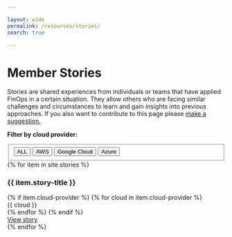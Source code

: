 ```yaml
---

layout: wide
permalink: /resources/stories/
search: true

---
```


# Member Stories

Stories are shared experiences from individuals or teams that have applied FinOps in a certain situation. They allow others who are facing similar challenges and circumstances to learn and gain insights into previous approaches. If you also want to contribute to this page please <a href="javascript:void(0);" onclick="modalToggle('modal-contribute')">make a suggestion.</a>


<b>Filter by cloud provider:</b>
<fieldset data-filter-group class="mb-4">
  <button type="button" class="badge-dgrey" data-filter="all">ALL</button>
  <button type="button" class="badge-dgrey" data-filter=".aws">AWS</button>
  <button type="button" class="badge-dgrey" data-filter=".gcp">Google Cloud</button>
  <button type="button" class="badge-dgrey" data-filter=".azure">Azure</button>
</fieldset>


<div class="flex flex-col md:flex-row flex-wrap items-stretch mt-4 js-stories" id="js-stories">
{% for item in site.stories %}
  <div class="md:w-1/2 lg:w-1/3 p-3 flex items-stretch mix {% if item.cloud-provider %}{% for cloud in item.cloud-provider %}{{ cloud | downcase }} {% endfor %}{% endif %}}" data-url="{{ item.url }}">
    <div class="w-full bg-gray-100 rounded-lg px-6 py-8 border-solid border-gray-100 border hover:border-green-500 transition-colors duration-200 shadow-sm cursor-pointer">
      <h3 class="text-xl font-bold text-gray-700 mb-2 mt-0 leading-6">{{ item.story-title }}</h3>
      <div class="my-2">
        {% if item.cloud-provider %} 
          {% for cloud in item.cloud-provider %}
            <div class="text-sm font-semibold text-gray-700 tracking-wider uppercase inline-block pr-4 py-px">{{ cloud }}</div>
          {% endfor %}
        {% endif %}
      </div>
      <div>
        <a class="text-sm text-green-500 transition-colors duration-200" href="{{ item.url }}">View story</a>
      </div>
    </div>
  </div>
{% endfor %}
</div>


<!-- <div class="flex md:flex-row flex-wrap items-stretch bg-gray-100 p-4 rounded-md mt-4">
	{% for story in site.stories %}
  <div class="w-1/2 md:w-1/3 flex items-stretch" data-url="{{ story.url }}">
    <div class="m-2 p-6 bg-white w-full flex flex-col rounded-lg shadow-sm border-solid border-gray-200 border hover:-translate-y-1 hover:shadow-lg transition transform duration-500 cursor-pointer hover:border-green-500">
      <div class="flex-grow">
        <h3 class="text-xl font-bold text-gray-700 mb-2 mt-0 leading-6">{{ story.story-title }}</h3>
        <p class="text-gray-600 w-80 text-sm mb-0">{{ story.company }}</p>
      </div>
      <div class="my-2">
        {% if story.cloud-provider %} 
          {% for cloud in story.cloud-provider %}
            <div class="bg-gray-200 rounded-lg text-sm font-semibold text-gray-700 tracking-wider uppercase inline-block px-2 py-px">{{ cloud }}</div>
          {% endfor %}
        {% endif %}
      </div>
      <div>
        <a class="text-sm text-green-500 transition-colors duration-200" href="{{ story.url }}">View story</a>
      </div>
    </div>
  </div>
  {% endfor %}
</div> -->